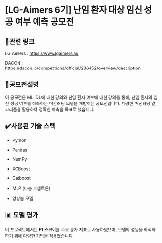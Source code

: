 # [LG-Aimers 6기] 난임 환자 대상 임신 성공 여부 예측 공모전 

## 🔗관련 링크

LG Aimers : https://www.lgaimers.ai/

DACON : https://dacon.io/competitions/official/236452/overview/description


## 📖공모전설명 

이 공모전은 ML, DL에 대한 강의와 난임 환자 여부에 대한 강의를 통해, 난임 환자의 임신 성공 여부를 예측하는 머신러닝 모델을 개발하는 공모전입니다. 다양한 머신러닝 알고리즘을 활용하여 정확한 예측을 목표로 했습니다.

## ✔️사용된 기술 스택 

- Python
    
- Pandas
    
- NumPy
    
- XGBoost
    
- Catboost
    
- MLP (다층 퍼셉트론)
    
- 앙상블 모델

## 📊 모델 평가 

이 프로젝트에서는 **F1 스코어**를 주요 평가 지표로 사용하였으며, 모델의 성능을 최적화하기 위해 다양한 기법을 적용했습니다.


